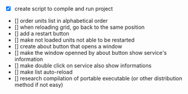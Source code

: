 - [x] create script to compile and run project
- [] order units list in alphabetical order
- [] when reloading grid, go back to the same position
- [] add a restart button
- [] make not loaded units not able to be restarted
- [] create about button that opens a window 
- [] make the window openned by about button show service's information
- [] make double click on service also show informations
- [] make list auto-reload
- [] research compilation of portable executable (or other distribution method if not easy)